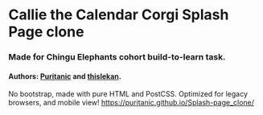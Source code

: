 # Callie the Calendar Corgi Splash Page clone
### Made for Chingu Elephants cohort build-to-learn task.
#### Authors: [Puritanic](https://github.com/Puritanic) and [thislekan](https://github.com/thislekan).

 No bootstrap, made with pure HTML and PostCSS.
 Optimized for legacy browsers, and mobile view!
 https://puritanic.github.io/Splash-page_clone/
